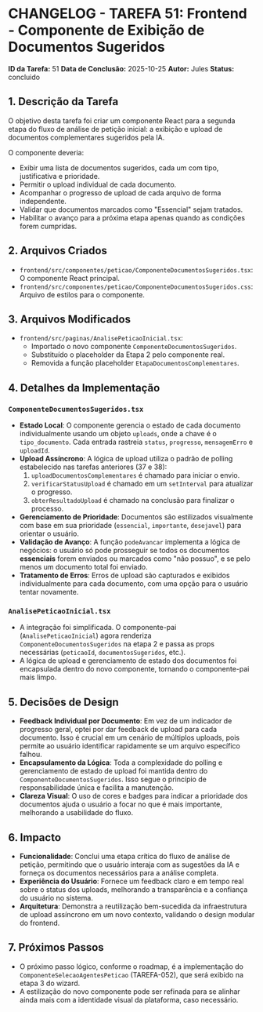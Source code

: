 
# CHANGELOG - TAREFA 51: Frontend - Componente de Exibição de Documentos Sugeridos

**ID da Tarefa:** 51
**Data de Conclusão:** 2025-10-25
**Autor:** Jules
**Status:** concluido

## 1. Descrição da Tarefa

O objetivo desta tarefa foi criar um componente React para a segunda etapa do fluxo de análise de petição inicial: a exibição e upload de documentos complementares sugeridos pela IA.

O componente deveria:
- Exibir uma lista de documentos sugeridos, cada um com tipo, justificativa e prioridade.
- Permitir o upload individual de cada documento.
- Acompanhar o progresso de upload de cada arquivo de forma independente.
- Validar que documentos marcados como "Essencial" sejam tratados.
- Habilitar o avanço para a próxima etapa apenas quando as condições forem cumpridas.

## 2. Arquivos Criados

- `frontend/src/componentes/peticao/ComponenteDocumentosSugeridos.tsx`: O componente React principal.
- `frontend/src/componentes/peticao/ComponenteDocumentosSugeridos.css`: Arquivo de estilos para o componente.

## 3. Arquivos Modificados

- `frontend/src/paginas/AnalisePeticaoInicial.tsx`:
  - Importado o novo componente `ComponenteDocumentosSugeridos`.
  - Substituído o placeholder da Etapa 2 pelo componente real.
  - Removida a função placeholder `EtapaDocumentosComplementares`.

## 4. Detalhes da Implementação

### `ComponenteDocumentosSugeridos.tsx`

- **Estado Local**: O componente gerencia o estado de cada documento individualmente usando um objeto `uploads`, onde a chave é o `tipo_documento`. Cada entrada rastreia `status`, `progresso`, `mensagemErro` e `uploadId`.
- **Upload Assíncrono**: A lógica de upload utiliza o padrão de polling estabelecido nas tarefas anteriores (37 e 38):
  1. `uploadDocumentosComplementares` é chamado para iniciar o envio.
  2. `verificarStatusUpload` é chamado em um `setInterval` para atualizar o progresso.
  3. `obterResultadoUpload` é chamado na conclusão para finalizar o processo.
- **Gerenciamento de Prioridade**: Documentos são estilizados visualmente com base em sua prioridade (`essencial`, `importante`, `desejavel`) para orientar o usuário.
- **Validação de Avanço**: A função `podeAvancar` implementa a lógica de negócios: o usuário só pode prosseguir se todos os documentos **essenciais** forem enviados ou marcados como "não possuo", e se pelo menos um documento total foi enviado.
- **Tratamento de Erros**: Erros de upload são capturados e exibidos individualmente para cada documento, com uma opção para o usuário tentar novamente.

### `AnalisePeticaoInicial.tsx`

- A integração foi simplificada. O componente-pai (`AnalisePeticaoInicial`) agora renderiza `ComponenteDocumentosSugeridos` na etapa 2 e passa as props necessárias (`peticaoId`, `documentosSugeridos`, etc.).
- A lógica de upload e gerenciamento de estado dos documentos foi encapsulada dentro do novo componente, tornando o componente-pai mais limpo.

## 5. Decisões de Design

- **Feedback Individual por Documento**: Em vez de um indicador de progresso geral, optei por dar feedback de upload para cada documento. Isso é crucial em um cenário de múltiplos uploads, pois permite ao usuário identificar rapidamente se um arquivo específico falhou.
- **Encapsulamento da Lógica**: Toda a complexidade do polling e gerenciamento de estado de upload foi mantida dentro do `ComponenteDocumentosSugeridos`. Isso segue o princípio de responsabilidade única e facilita a manutenção.
- **Clareza Visual**: O uso de cores e badges para indicar a prioridade dos documentos ajuda o usuário a focar no que é mais importante, melhorando a usabilidade do fluxo.

## 6. Impacto

- **Funcionalidade**: Conclui uma etapa crítica do fluxo de análise de petição, permitindo que o usuário interaja com as sugestões da IA e forneça os documentos necessários para a análise completa.
- **Experiência do Usuário**: Fornece um feedback claro e em tempo real sobre o status dos uploads, melhorando a transparência e a confiança do usuário no sistema.
- **Arquitetura**: Demonstra a reutilização bem-sucedida da infraestrutura de upload assíncrono em um novo contexto, validando o design modular do frontend.

## 7. Próximos Passos

- O próximo passo lógico, conforme o roadmap, é a implementação do `ComponenteSelecaoAgentesPeticao` (TAREFA-052), que será exibido na etapa 3 do wizard.
- A estilização do novo componente pode ser refinada para se alinhar ainda mais com a identidade visual da plataforma, caso necessário.
